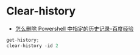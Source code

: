 # Clear-history

- [怎么删除 Powershell 中指定的历史记录-百度经验](https://jingyan.baidu.com/article/f0062228e0a07abbd2f0c823.html)

```c#
get-history;
clear-history -id 2

```

